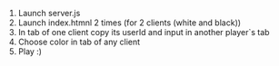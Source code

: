 1. Launch server.js
2. Launch index.htmnl 2 times (for 2 clients (white and black))
3. In tab of one client copy its userId and input in another player`s tab
4. Choose color in tab of any client
5. Play :)
